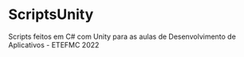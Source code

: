 # ScriptsUnity
Scripts feitos em C# com Unity para as aulas de Desenvolvimento de Aplicativos - ETEFMC 2022
